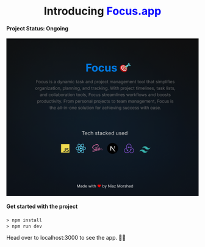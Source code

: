 <h1 style="text-align: center;"> Introducing <span style="color: blue;">Focus.app</span> </h1>


<h4>Project Status: Ongoing </h4>

<img align="center" src="https://github.com/NiazMorshed2007/focus-client/blob/main/public/focus-md-banner.png" width="850" />

<h4>Get started with the project</h4>

```
> npm install
> npm run dev
```
Head over to localhost:3000 to see the app. 🤹🤹
